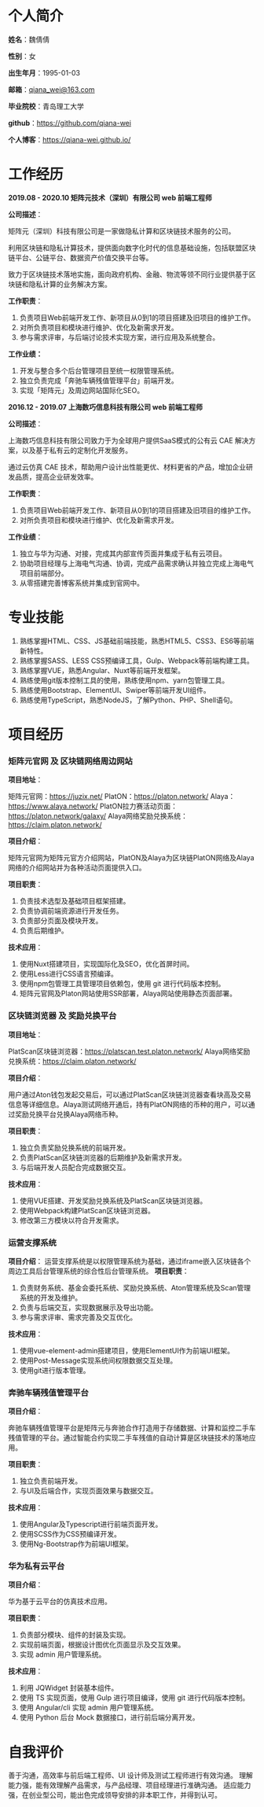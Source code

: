 # 个人简介

**姓名**：魏倩倩		

**性别**：女		

**出生年月**：1995-01-03

**邮箱**：qiana_wei@163.com		

**毕业院校**：青岛理工大学

**github**：https://github.com/qiana-wei		

**个人博客**：https://qiana-wei.github.io/

# 工作经历

**2019.08 - 2020.10	矩阵元技术（深圳）有限公司	web 前端工程师**

**公司描述**：

矩阵元（深圳）科技有限公司是一家做隐私计算和区块链技术服务的公司。

利用区块链和隐私计算技术，提供面向数字化时代的信息基础设施，包括联盟区块链平台、公链平台、数据资产价值交换平台等。

致力于区块链技术落地实施，面向政府机构、金融、物流等领不同行业提供基于区块链和隐私计算的业务解决方案。

**工作职责**：

1. 负责项目Web前端开发工作、新项目从0到1的项目搭建及旧项目的维护工作。
2. 对所负责项目和模块进行维护、优化及新需求开发。
3. 参与需求评审，与后端讨论技术实现方案，进行应用及系统整合。

**工作业绩：**

1. 开发与整合多个后台管理项目至统一权限管理系统。
2. 独立负责完成「奔驰车辆残值管理平台」前端开发。
3. 实现「矩阵元」及周边网站国际化SEO。


**2016.12 - 2019.07	上海数巧信息科技有限公司	web 前端工程师**

**公司描述**：

上海数巧信息科技有限公司致力于为全球用户提供SaaS模式的公有云 CAE 解决方案，以及基于私有云的定制化开发服务。

通过云仿真 CAE 技术，帮助用户设计出性能更优、材料更省的产品，增加企业研发品质，提高企业研发效率。

**工作职责**：

1. 负责项目Web前端开发工作、新项目从0到1的项目搭建及旧项目的维护工作。
2. 对所负责项目和模块进行维护、优化及新需求开发。

**工作业绩**：

1. 独立与华为沟通、对接，完成其内部宣传页面并集成于私有云项目。
2. 协助项目经理与上海电气沟通、协调，完成产品需求确认并独立完成上海电气项目前端部分。
3. 从零搭建完善博客系统并集成到官网中。

# 专业技能

1. 熟练掌握HTML、CSS、JS基础前端技能，熟悉HTML5、CSS3、ES6等前端新特性。
2. 熟练掌握SASS、LESS CSS预编译工具，Gulp、Webpack等前端构建工具。
3. 熟练掌握VUE，熟悉Angular、Nuxt等前端开发框架。
4. 熟练使用git版本控制工具的使用，熟练使用npm、yarn包管理工具。
5. 熟练使用Bootstrap、ElementUI、Swiper等前端开发UI组件。
6. 熟练使用TypeScript，熟悉NodeJS，了解Python、PHP、Shell语句。

# 项目经历

### **矩阵元官网** 及 **区块链网络周边网站**

**项目地址**：

矩阵元官网：https://juzix.net/
PlatON：https://platon.network/
Alaya：https://www.alaya.network/
PlatON拉力赛活动页面：https://platon.network/galaxy/
Alaya网络奖励兑换系统：https://claim.platon.network/

**项目介绍**：

矩阵元官网为矩阵元官方介绍网站，PlatON及Alaya为区块链PlatON网络及Alaya网络的介绍网站并为各种活动页面提供入口。

**项目职责**：

1. 负责技术选型及基础项目框架搭建。
2. 负责协调前端资源进行开发任务。
3. 负责部分页面及模块开发。
4. 负责后期维护。

**技术应用**：

1. 使用Nuxt搭建项目，实现国际化及SEO，优化首屏时间。
2. 使用Less进行CSS语言预编译。
3. 使用npm包管理工具管理项目依赖包，使用 git 进行代码版本控制。
4. 矩阵元官网及Platon网站使用SSR部署，Alaya网站使用静态页面部署。

### **区块链浏览器** 及 **奖励兑换平台**

**项目地址**：

PlatScan区块链浏览器：https://platscan.test.platon.network/
Alaya网络奖励兑换系统：https://claim.platon.network/

**项目介绍**：

用户通过Aton钱包发起交易后，可以通过PlatScan区块链浏览器查看块高及交易信息等详细信息。Alaya测试网络开通后，持有PlatON网络的币种的用户，可以通过奖励兑换平台兑换Alaya网络币种。

**项目职责**：

1. 独立负责奖励兑换系统的前端开发。
2. 负责PlatScan区块链浏览器的后期维护及新需求开发。
3. 与后端开发人员配合完成数据交互。

**技术应用**： 

1.  使用VUE搭建、开发奖励兑换系统及PlatScan区块链浏览器。
2. 使用Webpack构建PlatScan区块链浏览器。
3. 修改第三方模块以符合开发需求。

### 运营支撑系统

**项目介绍**：
运营支撑系统是以权限管理系统为基础，通过iframe嵌入区块链各个周边工具后台管理系统的综合性后台管理系统。
**项目职责**：

1. 负责财务系统、基金会委托系统、奖励兑换系统、Aton管理系统及Scan管理系统的开发及维护。
2. 负责与后端交互，实现数据展示及导出功能。
3. 参与需求评审、需求完善及交互优化。

**技术应用**：

1. 使用vue-element-admin搭建项目，使用ElementUI作为前端UI框架。
2. 使用Post-Message实现系统间权限数据交互处理。
3. 使用git进行版本管理。

### 奔驰车辆残值管理平台

**项目介绍**：

奔驰车辆残值管理平台是矩阵元与奔驰合作打造用于存储数据、计算和监控二手车残值管理的平台。通过智能合约实现二手车残值的自动计算是区块链技术的落地应用。

**项目职责**：

1. 独立负责前端开发。
2. 与UI及后端合作，实现页面效果与数据交互。

**技术应用**：

1. 使用Angular及Typescript进行前端页面开发。
2. 使用SCSS作为CSS预编译开发。
3. 使用Ng-Bootstrap作为前端UI框架。

### 华为私有云平台

**项目介绍**：

华为基于云平台的仿真技术应用。

**项目职责**：

1. 负责部分模块、组件的封装及实现。
2. 实现前端页面，根据设计图优化页面显示及交互效果。 
3. 实现 admin 用户管理系统。

**技术应用**：

1. 利用 JQWidget 封装基本组件。 
2. 使用 TS 实现页面，使用 Gulp 进行项目编译，使用 git 进行代码版本控制。 
3. 使用 Angular/cli 实现 admin 用户管理系统。 
4. 使用 Python 后台 Mock 数据接口，进行前后端分离开发。 

# 自我评价

善于沟通，高效率与前后端工程师、UI 设计师及测试工程师进行有效沟通。
理解能力强，能有效理解产品需求，与产品经理、项目经理进行准确沟通。
适应能力强，在创业型公司，能出色完成领导安排的非本职工作，并得到认可。




